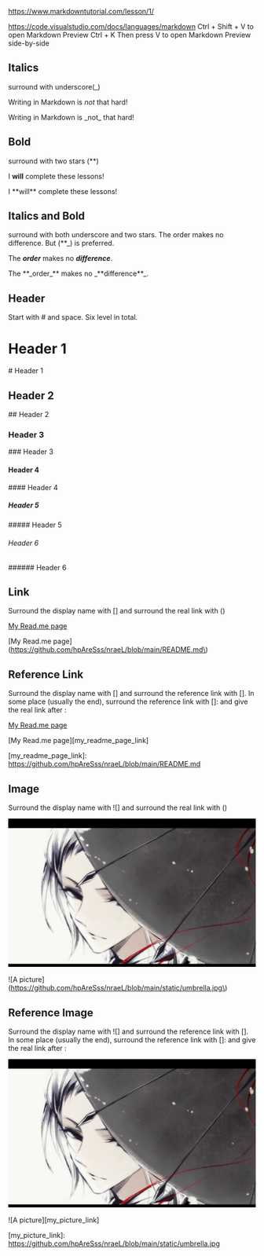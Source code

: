 

https://www.markdowntutorial.com/lesson/1/

https://code.visualstudio.com/docs/languages/markdown
Ctrl + Shift + V to open Markdown Preview
Ctrl + K Then press V to open Markdown Preview side-by-side

## Italics

surround with underscore(_)

Writing in Markdown is _not_ that hard!

Writing in Markdown is \_not\_ that hard!


## Bold

surround with two stars (**)

I **will** complete these lessons!

I \*\*will\*\* complete these lessons!


## Italics and Bold

surround with both underscore and two stars. The order makes no difference. But (**_) is preferred.

The **_order_** makes no _**difference**_.

The \*\*\_order\_\*\* makes no \_\*\*difference\*\*\_.


## Header

Start with # and space. Six level in total.

# Header 1
\# Header 1

## Header 2
\#\# Header 2

### Header 3
\#\#\# Header 3

#### Header 4
\#\#\#\# Header 4

##### Header 5
\#\#\#\#\# Header 5

###### Header 6
\#\#\#\#\#\# Header 6


## Link

Surround the display name with [] and surround the real link with ()

[My Read.me page](https://github.com/hpAreSss/nraeL/blob/main/README.md)

\[My Read.me page\]\(https://github.com/hpAreSss/nraeL/blob/main/README.md\)


## Reference Link

Surround the display name with [] and surround the reference link with []. In some place (usually the end), surround the reference link with []: and give the real link after :

[My Read.me page][my_readme_page_link]

[my_readme_page_link]: https://github.com/hpAreSss/nraeL/blob/main/README.md

\[My Read.me page\]\[my_readme_page_link\]

\[my_readme_page_link\]: https://github.com/hpAreSss/nraeL/blob/main/README.md


## Image

Surround the display name with ![] and surround the real link with ()

![A picture](https://github.com/hpAreSss/nraeL/blob/main/static/umbrella.jpg)

\!\[A picture\]\(https://github.com/hpAreSss/nraeL/blob/main/static/umbrella.jpg\)


## Reference Image

Surround the display name with ![] and surround the reference link with []. In some place (usually the end), surround the reference link with []: and give the real link after :


![A picture][my_picture_link]

[my_picture_link]: https://github.com/hpAreSss/nraeL/blob/main/static/umbrella.jpg

\!\[A picture\]\[my_picture_link\]

\[my_picture_link\]: https://github.com/hpAreSss/nraeL/blob/main/static/umbrella.jpg


